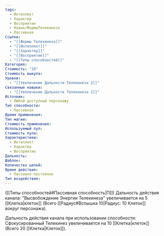 ```yaml
---
tags:
  - Интеллект
  - Характер
  - Восприятие
  - Навык/ФормыТелекинеза
  - Пассивная
Ссылки:
  - "[[Формы Телекинеза]]"
  - "[[Интеллект]]"
  - "[[Характер]]"
  - "[[Восприятие]]"
  - "[[Типы способностей]]"
Категория: 
Стоимость: "10"
Стоимость выкупа: 
Уровни:
  - "[[Увеличение Дальности Телекинеза 2]]"
Связанные навыки:
  - "[[Увеличение Дальности Телекинеза 2]]"
Источник:
  - Любой доступный персонажу
Тип способности:
  - Пассивная
Время применения: 
Тип магии: 
Стоимость применения: 
Используемый пул: 
Стоимость пула: 
Характеристики:
  - Интеллект
  - Характер
  - Восприятие
Дальность: 
Шаблон: 
Количество целей: 
Время действия:
  - Пассивно-постоянно
Тип воздействия:
---
```

([[Типы способностей#Пассивная способность|П]]) Дальность действия канала: "Высвобождение Энергии Телекинеза" увеличивается на 5 [[Клетка|клеток]] (Всего [[Радиус#Вспышка 10|Радиус: 10 Клеток]] вокруг персонажа).

Дальность действия канала при использовании способности: Сфокусированный Телекинез увеличивается на 10 [[Клетка|клеток]] (Всего 20 [[Клетка|Клеток]]).

